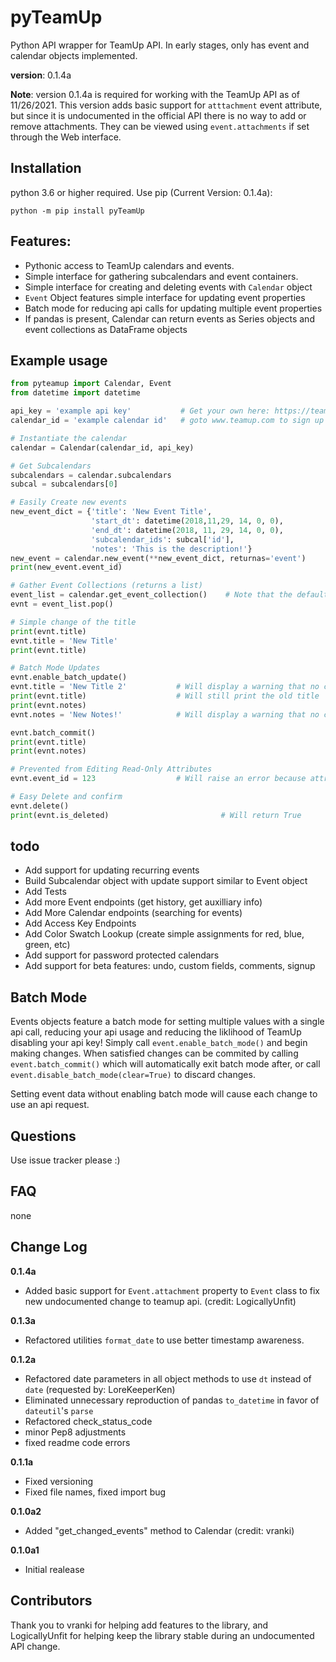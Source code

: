 # pyTeamUp
Python API wrapper for TeamUp API. In early stages, only has event and calendar objects implemented. 

**version**: 0.1.4a 

**Note**: version 0.1.4a is required for working with the TeamUp API as of 11/26/2021. This version adds basic support for `atttachment` event attribute, but  since it is undocumented in the official API there is no way to add or remove attachments. They can be viewed using `event.attachments` if set through the Web interface.

## Installation
python 3.6 or higher required. Use pip (Current Version: 0.1.4a):
```
python -m pip install pyTeamUp
```

## Features:
 * Pythonic access to TeamUp calendars and events.
 * Simple interface for gathering subcalendars and event containers. 
 * Simple interface for creating and deleting events with `Calendar` object
 * `Event` Object features simple interface for updating event properties 
 * Batch mode for reducing api calls for updating multiple event properties
 * If pandas is present, Calendar can return events as Series objects and event collections as DataFrame objects
 
## Example usage
```python
from pyteamup import Calendar, Event
from datetime import datetime

api_key = 'example api key'           # Get your own here: https://teamup.com/api-keys/request
calendar_id = 'example calendar id'   # goto www.teamup.com to sign up and get your own calendar

# Instantiate the calendar
calendar = Calendar(calendar_id, api_key)

# Get Subcalendars
subcalendars = calendar.subcalendars
subcal = subcalendars[0]

# Easily Create new events
new_event_dict = {'title': 'New Event Title',
                  'start_dt': datetime(2018,11,29, 14, 0, 0),
                  'end_dt': datetime(2018, 11, 29, 14, 0, 0),
                  'subcalendar_ids': subcal['id'],
                  'notes': 'This is the description!'}
new_event = calendar.new_event(**new_event_dict, returnas='event')
print(new_event.event_id)

# Gather Event Collections (returns a list)
event_list = calendar.get_event_collection()    # Note that the default start_dt and end_dt are -30 days and +180 days from today respectively
evnt = event_list.pop()

# Simple change of the title
print(evnt.title)
evnt.title = 'New Title'
print(evnt.title)

# Batch Mode Updates
evnt.enable_batch_update()
evnt.title = 'New Title 2'           # Will display a warning that no changes are made until batch_commit() is called
print(evnt.title)                    # Will still print the old title
print(evnt.notes)
evnt.notes = 'New Notes!'            # Will display a warning that no changes are made until batch_commit() is called

evnt.batch_commit()
print(evnt.title)
print(evnt.notes)

# Prevented from Editing Read-Only Attributes
evnt.event_id = 123                  # Will raise an error because attribute is read-only

# Easy Delete and confirm
evnt.delete()
print(evnt.is_deleted)                         # Will return True
```

## todo
 * Add support for updating recurring events
 * Build Subcalendar object with update support similar to Event object
 * Add Tests
 * Add more Event endpoints (get history, get auxilliary info)
 * Add More Calendar endpoints (searching for events)
 * Add Access Key Endpoints
 * Add Color Swatch Lookup (create simple assignments for red, blue, green, etc)
 * Add support for password protected calendars
 * Add support for beta features: undo, custom fields, comments, signup


## Batch Mode
Events objects feature a batch mode for setting multiple values with a single api call, reducing your api usage and reducing the liklihood of TeamUp disabling your api key! Simply call `event.enable_batch_mode()` and begin making changes. When satisfied changes can be commited by calling `event.batch_commit()` which will automatically exit batch mode after, or call `event.disable_batch_mode(clear=True)` to discard changes. 

Setting event data without enabling batch mode will cause each change to use an api request. 

## Questions
Use issue tracker please :)

## FAQ
none

## Change Log  
**0.1.4a**
* Added basic support for `Event.attachment` property to `Event` class to fix new undocumented change to teamup api. (credit: LogicallyUnfit)

**0.1.3a**
* Refactored utilities `format_date` to use better timestamp awareness. 

**0.1.2a**
* Refactored date parameters in all object methods to use `dt` instead of `date` (requested by: LoreKeeperKen)
* Eliminated unnecessary reproduction of pandas `to_datetime` in favor of `dateutil`'s `parse` 
* Refactored check_status_code
* minor Pep8 adjustments
* fixed readme code errors

**0.1.1a**
* Fixed versioning
* Fixed file names, fixed import bug 

**0.1.0a2** 
* Added "get_changed_events" method to Calendar (credit: vranki)

**0.1.0a1** 
* Initial realease

## Contributors
Thank you to vranki for helping add features to the library, and LogicallyUnfit for helping keep the library stable during an undocumented API change. 
 